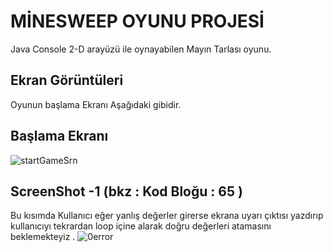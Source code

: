 # MİNESWEEP OYUNU PROJESİ

Java Console 2-D arayüzü ile oynayabilen Mayın Tarlası oyunu.

## Ekran Görüntüleri
Oyunun başlama Ekranı Aşağıdaki gibidir.
## Başlama Ekranı 
![startGameSrn](https://github.com/r7tk/SecretVault/assets/6598877/88f4af0f-93f7-4f75-9ea6-d10f8737b74a)

## ScreenShot -1  (bkz : Kod Bloğu : 65 )
Bu kısımda Kullanıcı eğer yanlış değerler girerse ekrana uyarı çıktısı yazdırıp kullanıcıyı tekrardan
loop içine alarak doğru değerleri atamasını beklemekteyiz .
![0error](https://github.com/r7tk/SecretVault/assets/6598877/e6e3a142-797c-49f5-816a-998e26f1fe67)
